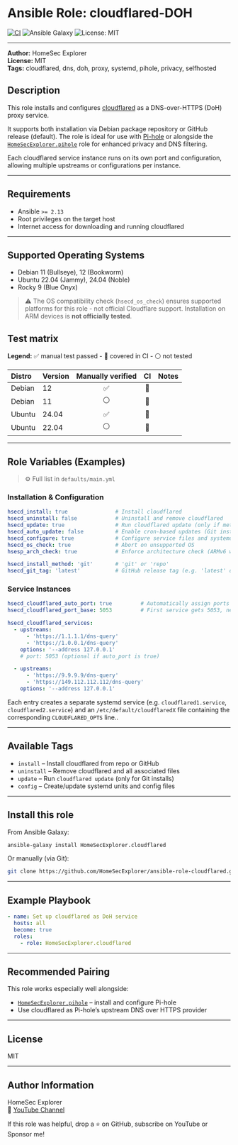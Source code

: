 # Ansible Role: cloudflared-DOH

[![CI](https://github.com/HomeSecExplorer/ansible-role-cloudflared/actions/workflows/ci.yml/badge.svg)](https://github.com/HomeSecExplorer/ansible-role-cloudflared/actions/workflows/ci.yml)
![Ansible Galaxy](https://img.shields.io/badge/ansible-galaxy-blue?logo=ansible)
![License: MIT](https://img.shields.io/badge/license-MIT-green.svg)

---

**Author:** HomeSec Explorer  
**License:** MIT  
**Tags:** cloudflared, dns, doh, proxy, systemd, pihole, privacy, selfhosted

## Description

This role installs and configures [cloudflared](https://developers.cloudflare.com/cloudflared/) as a DNS-over-HTTPS (DoH) proxy service.

It supports both installation via Debian package repository or GitHub release (default). The role is ideal for use with [Pi-hole](https://pi-hole.net/) or alongside the [`HomeSecExplorer.pihole`](hhttps://github.com/HomeSecExplorer/ansible-role-pihole) role for enhanced privacy and DNS filtering.

Each cloudflared service instance runs on its own port and configuration, allowing multiple upstreams or configurations per instance.

---

## Requirements

- Ansible `>= 2.13`
- Root privileges on the target host
- Internet access for downloading and running cloudflared

---

## Supported Operating Systems

- Debian 11 (Bullseye), 12 (Bookworm)
- Ubuntu 22.04 (Jammy), 24.04 (Noble)
- Rocky 9 (Blue Onyx)

> ⚠️ The OS compatibility check (`hsecd_os_check`) ensures supported platforms for this role - not official Cloudflare support. Installation on ARM devices is **not officially tested**.

## Test matrix

**Legend:** :white_check_mark: manual test passed - :repeat: covered in CI - :white_circle: not tested

| Distro | Version | Manually verified | CI | Notes |
|:-------|:--------|:-----------------:|:--:|:-----|
| Debian | 12 | :white_check_mark: | :repeat: |  |
| Debian | 11 | :white_circle: | :repeat: |  |
| Ubuntu | 24.04 | :white_check_mark: | :repeat: |  |
| Ubuntu | 22.04 | :white_circle: | :repeat: |  |

---

## Role Variables (Examples)

> ⚙️ Full list in `defaults/main.yml`

### Installation & Configuration

```yaml
hsecd_install: true               # Install cloudflared
hsecd_uninstall: false            # Uninstall and remove cloudflared
hsecd_update: true                # Run cloudflared update (only if method is 'git')
hsecd_auto_update: false          # Enable cron-based updates (Git install only)
hsecd_configure: true             # Configure service files and systemd units
hsecd_os_check: true              # Abort on unsupported OS
hsesp_arch_check: true            # Enforce architecture check (ARMv6 workaround)

hsecd_install_method: 'git'       # 'git' or 'repo'
hsecd_git_tag: 'latest'           # GitHub release tag (e.g. 'latest' or '2025.0.1')
```

### Service Instances

```yaml
hsecd_cloudflared_auto_port: true         # Automatically assign ports
hsecd_cloudflared_port_base: 5053         # First service gets 5053, next 5054, ...

hsecd_cloudflared_services:
  - upstreams:
      - 'https://1.1.1.1/dns-query'
      - 'https://1.0.0.1/dns-query'
    options: '--address 127.0.0.1'
    # port: 5053 (optional if auto_port is true)

  - upstreams:
      - 'https://9.9.9.9/dns-query'
      - 'https://149.112.112.112/dns-query'
    options: '--address 127.0.0.1'
```

Each entry creates a separate systemd service (e.g. `cloudflared1.service`, `cloudflared2.service`) and an `/etc/default/cloudflaredX` file containing the corresponding `CLOUDFLARED_OPTS` line..

---

## Available Tags

- `install` – Install cloudflared from repo or GitHub
- `uninstall` – Remove cloudflared and all associated files
- `update` – Run `cloudflared update` (only for Git installs)
- `config` – Create/update systemd units and config files

---

## Install this role

From Ansible Galaxy:

```bash
ansible-galaxy install HomeSecExplorer.cloudflared
```

Or manually (via Git):

```bash
git clone https://github.com/HomeSecExplorer/ansible-role-cloudflared.git roles/HomeSecExplorer.cloudflared
```

---

## Example Playbook

```yaml
- name: Set up cloudflared as DoH service
  hosts: all
  become: true
  roles:
    - role: HomeSecExplorer.cloudflared
```

---

## Recommended Pairing

This role works especially well alongside:

- [`HomeSecExplorer.pihole`](hhttps://github.com/HomeSecExplorer/ansible-role-pihole) – install and configure Pi-hole
- Use cloudflared as Pi-hole’s upstream DNS over HTTPS provider

---

## License

MIT

---

## Author Information

HomeSec Explorer  
🔗 [YouTube Channel](https://www.youtube.com/@HomeSecExplorer)

If this role was helpful, drop a ⭐ on GitHub, subscribe on YouTube or Sponsor me!
